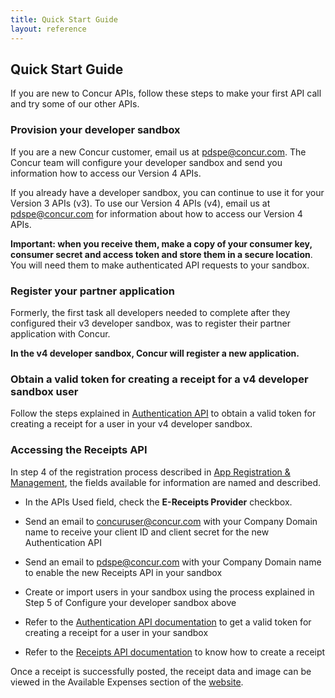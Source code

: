 ```yaml
---
title: Quick Start Guide
layout: reference
---
```


##  Quick Start Guide
If you are new to Concur APIs, follow these steps to make your first API call and try some of our other APIs.

###  Provision your developer sandbox
If you are a new Concur customer, email us at [pdspe@concur.com](pdspe@concur.com). The Concur team will configure your developer sandbox and send you information how to access our Version 4 APIs.

If you already have a developer sandbox, you can continue to use it for your Version 3 APIs (v3). To use our Version 4 APIs (v4),  email us at [pdspe@concur.com](pdspe@concur.com) for information about how to access our Version 4 APIs.


**Important: when you receive them, make a copy of your consumer key, consumer secret and access token and store them in a secure location**. You will need them to make authenticated API requests to your sandbox.

###   Register your partner application
Formerly, the first task all developers needed to complete after they configured their v3 developer sandbox, was to register their partner application with Concur.

**In the v4 developer sandbox, Concur will register a new application.**

###  Obtain a valid token for creating a receipt for a v4 developer sandbox user

Follow the steps explained in [Authentication API](https://preview.developer.concur.com/api-alpha/auth/apidoc.html) to obtain a valid token for creating a receipt for a user in your v4 developer sandbox.

###  Accessing the Receipts API

In step 4 of the registration process described in [App Registration &  Management](https://developer.concur.com/manage-apps/partner-applications.htm),  the fields available for information are named and described.

* In the APIs Used field, check the **E-Receipts Provider** checkbox.

* Send an email to [concuruser@concur.com](mailto:concuruser@concur.com) with your Company Domain name to receive your client ID and client secret for the new Authentication API

* Send an email to [pdspe@concur.com](mailto:pdspe@concur.com) with your Company Domain name to enable the new Receipts API in your sandbox

* Create or import users in your sandbox using the process explained in Step 5 of Configure your developer sandbox above

 * Refer to the [Authentication API documentation](https://preview.developer.concur.com/api-alpha/auth/apidoc.htm) to get a valid token for creating a receipt for a user in your sandbox

 * Refer to the [Receipts API documentation](https://preview.developer.concur.com/api-alpha/receipts/apidoc.html) to know how to create a receipt


Once a receipt is successfully posted, the receipt data and image can be viewed in the Available Expenses section of the [website](https://www.concursolutions.com/expense/client/default.asp).





